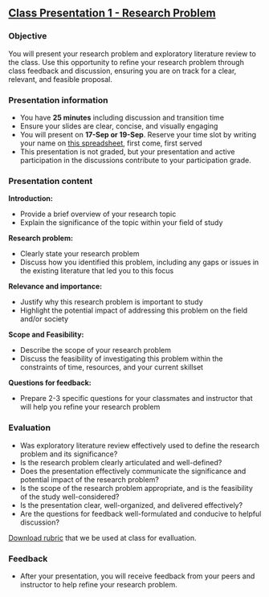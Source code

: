 ## [Class Presentation 1 - Research Problem](https://aselshall.github.io/rm/hw/class-presentation1)

### Objective

You will present your research problem and exploratory literature review to the class. Use this opportunity to refine your research problem through class feedback and discussion, ensuring you are on track for a clear, relevant, and feasible proposal.

### Presentation information
 - You have **25 minutes** including discussion and transition time
 - Ensure your slides are clear, concise, and visually engaging
 - You will present on **17-Sep or 19-Sep**. Reserve your time slot by writing your name on [this spreadsheet](https://docs.google.com/spreadsheets/d/1G-99MJ8G02TWRa-Wj1ddzGLvPtAC-wa310zh5G30alo/edit?usp=sharing), first come, first served
 - This presentation is not graded, but your presentation and active participation in the discussions contribute to your participation grade.

### Presentation content

**Introduction:**
 - Provide a brief overview of your research topic
 - Explain the significance of the topic within your field of study

**Research problem:**
 - Clearly state your research problem
 - Discuss how you identified this problem, including any gaps or issues in the existing literature that led you to this focus

**Relevance and importance:**
 - Justify why this research problem is important to study
 - Highlight the potential impact of addressing this problem on the field and/or society

**Scope and Feasibility:**
 - Describe the scope of your research problem
 - Discuss the feasibility of investigating this problem within the constraints of time, resources, and your current skillset

**Questions for feedback:**
 - Prepare 2-3 specific questions for your classmates and instructor that will help you refine your research problem


### Evaluation
 - Was exploratory literature review effectively used to define the research problem and its significance? 
 - Is the research problem clearly articulated and well-defined?
 - Does the presentation effectively communicate the significance and potential impact of the research problem?
 - Is the scope of the research problem appropriate, and is the feasibility of the study well-considered?
 - Is the presentation clear, well-organized, and delivered effectively?
 - Are the questions for feedback well-formulated and conducive to helpful discussion?

[Download rubric](https://aselshall.github.io/rm/hw/Class%20presentation1%20rubric.docx) that we be used at class for evalluation.

### Feedback
   - After your presentation, you will receive feedback from your peers and instructor to help refine your research problem.
